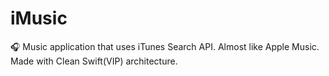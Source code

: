 # iMusic

🎧 Music application that uses iTunes Search API. Almost like Apple Music. Made with Clean Swift(VIP) architecture.
